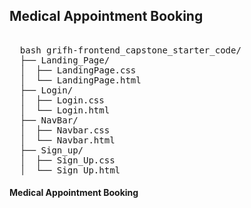 ## Medical Appointment Booking
<pre> 
  bash grifh-frontend_capstone_starter_code/ 
  ├── Landing_Page/ 
  │  ├── LandingPage.css 
  │  └── LandingPage.html 
  ├── Login/ 
  │  ├── Login.css 
  │  └── Login.html 
  ├── NavBar/ 
  │  ├── Navbar.css 
  │  └── Navbar.html 
  ├── Sign_up/ 
  │  ├── Sign_Up.css 
  │  └── Sign_Up.html
</pre>

#### Medical Appointment Booking
